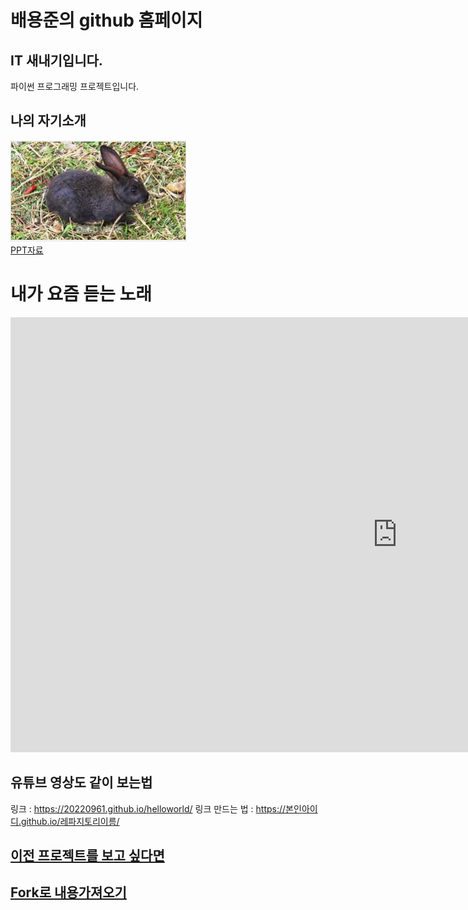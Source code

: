 # 배용준의 github 홈페이지

## IT 새내기입니다.
파이썬 프로그래밍 프로젝트입니다.

## 나의 자기소개
<img src="eximg.PNG"/><br>
[PPT자료](/project.pptx)<br>

# 내가 요즘 듣는 노래
<iframe width="1237" height="696" src="https://www.youtube.com/embed/QbHBfxAOucI" title="【imase】NIGHT DANCER（Official Audio）" frameborder="0" allow="accelerometer; autoplay; clipboard-write; encrypted-media; gyroscope; picture-in-picture; web-share" allowfullscreen></iframe>

## 유튜브 영상도 같이 보는법
링크 : https://20220961.github.io/helloworld/
링크 만드는 법 : https://본인아이디.github.io/레파지토리이름/

## [이전 프로젝트를 보고 싶다면](https://20220961.github.io)

## [Fork로 내용가져오기](https://github.com/20220961/modern-resume-theme)
